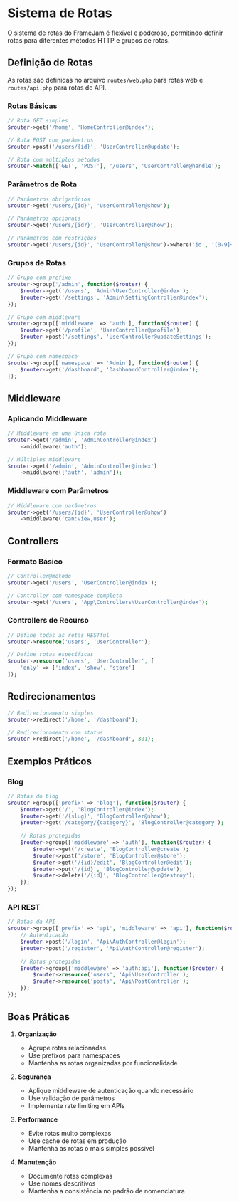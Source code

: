 # Sistema de Rotas

O sistema de rotas do FrameJam é flexível e poderoso, permitindo definir rotas para diferentes métodos HTTP e grupos de rotas.

## Definição de Rotas

As rotas são definidas no arquivo `routes/web.php` para rotas web e `routes/api.php` para rotas de API.

### Rotas Básicas

```php
// Rota GET simples
$router->get('/home', 'HomeController@index');

// Rota POST com parâmetros
$router->post('/users/{id}', 'UserController@update');

// Rota com múltiplos métodos
$router->match(['GET', 'POST'], '/users', 'UserController@handle');
```

### Parâmetros de Rota

```php
// Parâmetros obrigatórios
$router->get('/users/{id}', 'UserController@show');

// Parâmetros opcionais
$router->get('/users/{id?}', 'UserController@show');

// Parâmetros com restrições
$router->get('/users/{id}', 'UserController@show')->where('id', '[0-9]+');
```

### Grupos de Rotas

```php
// Grupo com prefixo
$router->group('/admin', function($router) {
    $router->get('/users', 'Admin\UserController@index');
    $router->get('/settings', 'Admin\SettingController@index');
});

// Grupo com middleware
$router->group(['middleware' => 'auth'], function($router) {
    $router->get('/profile', 'UserController@profile');
    $router->post('/settings', 'UserController@updateSettings');
});

// Grupo com namespace
$router->group(['namespace' => 'Admin'], function($router) {
    $router->get('/dashboard', 'DashboardController@index');
});
```

## Middleware

### Aplicando Middleware

```php
// Middleware em uma única rota
$router->get('/admin', 'AdminController@index')
    ->middleware('auth');

// Múltiplos middleware
$router->get('/admin', 'AdminController@index')
    ->middleware(['auth', 'admin']);
```

### Middleware com Parâmetros

```php
// Middleware com parâmetros
$router->get('/users/{id}', 'UserController@show')
    ->middleware('can:view,user');
```

## Controllers

### Formato Básico

```php
// Controller@método
$router->get('/users', 'UserController@index');

// Controller com namespace completo
$router->get('/users', 'App\Controllers\UserController@index');
```

### Controllers de Recurso

```php
// Define todas as rotas RESTful
$router->resource('users', 'UserController');

// Define rotas específicas
$router->resource('users', 'UserController', [
    'only' => ['index', 'show', 'store']
]);
```

## Redirecionamentos

```php
// Redirecionamento simples
$router->redirect('/home', '/dashboard');

// Redirecionamento com status
$router->redirect('/home', '/dashboard', 301);
```

## Exemplos Práticos

### Blog

```php
// Rotas do blog
$router->group(['prefix' => 'blog'], function($router) {
    $router->get('/', 'BlogController@index');
    $router->get('/{slug}', 'BlogController@show');
    $router->get('/category/{category}', 'BlogController@category');
    
    // Rotas protegidas
    $router->group(['middleware' => 'auth'], function($router) {
        $router->get('/create', 'BlogController@create');
        $router->post('/store', 'BlogController@store');
        $router->get('/{id}/edit', 'BlogController@edit');
        $router->put('/{id}', 'BlogController@update');
        $router->delete('/{id}', 'BlogController@destroy');
    });
});
```

### API REST

```php
// Rotas da API
$router->group(['prefix' => 'api', 'middleware' => 'api'], function($router) {
    // Autenticação
    $router->post('/login', 'Api\AuthController@login');
    $router->post('/register', 'Api\AuthController@register');
    
    // Rotas protegidas
    $router->group(['middleware' => 'auth:api'], function($router) {
        $router->resource('users', 'Api\UserController');
        $router->resource('posts', 'Api\PostController');
    });
});
```

## Boas Práticas

1. **Organização**
   - Agrupe rotas relacionadas
   - Use prefixos para namespaces
   - Mantenha as rotas organizadas por funcionalidade

2. **Segurança**
   - Aplique middleware de autenticação quando necessário
   - Use validação de parâmetros
   - Implemente rate limiting em APIs

3. **Performance**
   - Evite rotas muito complexas
   - Use cache de rotas em produção
   - Mantenha as rotas o mais simples possível

4. **Manutenção**
   - Documente rotas complexas
   - Use nomes descritivos
   - Mantenha a consistência no padrão de nomenclatura 